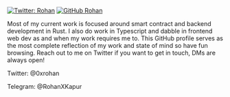 [![Twitter: Rohan](https://img.shields.io/twitter/follow/0xrohan?style=social)](https://twitter.com/0xrohan) 
[![GitHub Rohan](https://img.shields.io/github/followers/RohanKapurDEV?label=follow&style=social)](https://github.com/RohanKapurDEV)

Most of my current work is focused around smart contract and backend development in Rust. I also do work in Typescript and dabble in frontend web dev as and when my work requires me to. This GitHub profile serves as the most complete reflection of my work and state of mind so have fun browsing. Reach out to me on Twitter if you want to get in touch, DMs are always open!

Twitter: @0xrohan

Telegram: @RohanXKapur
